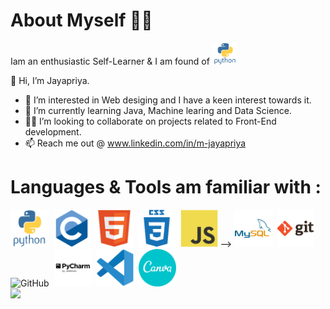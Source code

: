 # About Myself 🙋‍♀️ 
Iam an enthusiastic Self-Learner & I am found of <img src="https://github.com/devicons/devicon/blob/master/icons/python/python-original-wordmark.svg" title="Python" alt="Python" width="40" height="35"/>&nbsp;

 👋 Hi, I’m Jayapriya.
- 👀 I’m interested in Web desiging and I have a keen interest towards it.
- 🌱 I’m currently learning Java, Machine learing and Data Science.
- 👨‍💻 I’m looking to collaborate on projects related to Front-End development.
- 📫 Reach me out @ www.linkedin.com/in/m-jayapriya


# Languages & Tools am familiar with :

<div>
  <img src="https://github.com/devicons/devicon/blob/master/icons/python/python-original-wordmark.svg" title="Python" alt="Python" width="60" height="60"/>&nbsp;
  <img src="https://github.com/devicons/devicon/blob/master/icons/c/c-original.svg" title="C" alt="C" width="60" height="60"/>&nbsp;
  <img src="https://github.com/devicons/devicon/blob/master/icons/html5/html5-original.svg" title="HTML5" alt="HTML" width="60" height="60"/>&nbsp;
  <img src="https://github.com/devicons/devicon/blob/master/icons/css3/css3-plain-wordmark.svg"  title="CSS3" alt="CSS" width="60" height="60"/>&nbsp;
  <img src="https://github.com/devicons/devicon/blob/master/icons/javascript/javascript-original.svg" title="JavaScript" alt="JavaScript" width="60" height="60"/>&nbsp;-->
 <img src="https://github.com/devicons/devicon/blob/master/icons/mysql/mysql-original-wordmark.svg" title="MySQL"  alt="MySQL" width="60" height="60"/>&nbsp;
  <img src="https://github.com/devicons/devicon/blob/master/icons/git/git-original-wordmark.svg" title="Git" **alt="Git" width="60" height="60"/>&nbsp;
  <img src="https://www.pngkey.com/png/detail/178-1787508_github-icon-download-at-icons8-white-github-icon.png" title="GitHub"  alt="GitHub" width="60" height="60"/>&nbsp;
  <img src="https://github.com/devicons/devicon/blob/master/icons/pycharm/pycharm-plain-wordmark.svg" title="PyCharm" alt="PyCharm" width="60" height="60"/>&nbsp;
  <img src="https://github.com/devicons/devicon/blob/master/icons/vscode/vscode-original.svg" title="vscode" alt="vscode" width="60" height="60"/>&nbsp;
  <img src="https://github.com/devicons/devicon/blob/master/icons/canva/canva-original.svg" title="Canva" alt="Canva" width="60" height="60"/>&nbsp;
   
</div>

<img height="180em" src="https://github-readme-stats.vercel.app/api?username=jayapriya-08&show_icons=true&hide_border=true&&count_private=true&include_all_commits=true" />
<!-- <h2> Reach out me at
  
  </h2>


jayapriya-08/jayapriya-08 is a ✨ special ✨ repository because its `README.md` (this file) appears on your GitHub profile.
You can click the Preview link to take a look at your changes.
--->
